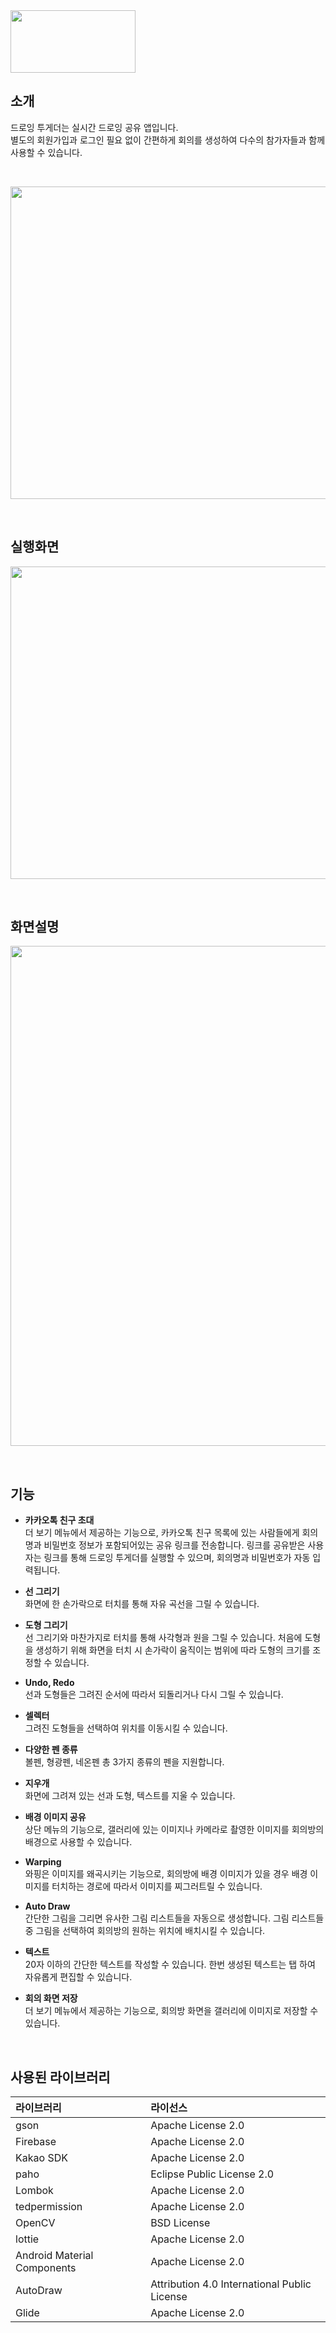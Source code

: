 <img src="https://user-images.githubusercontent.com/43202607/120275817-d49c1000-c2ec-11eb-87b5-5f7a1d8c8d1b.png" width="200" height="100">

## 소개
드로잉 투게더는 실시간 드로잉 공유 앱입니다.  
별도의 회원가입과 로그인 필요 없이 간편하게 회의를 생성하여 다수의 참가자들과 함께 사용할 수 있습니다.
 
<br>
<p align="center">
  <img src="https://user-images.githubusercontent.com/43202607/122380720-1ee6e780-cfa3-11eb-9d05-b39077438543.png" width="800" height="500">
</p>  
  
<br>

## 실행화면  
  
<p align="center">
  <img src="https://user-images.githubusercontent.com/43202607/122442343-71db9180-cfd9-11eb-9248-76ae2bd2f9be.gif" width="800" height="500">
</p>  
  
<br>

## 화면설명  
  
<p align="center">
  <img src="https://user-images.githubusercontent.com/43202607/122386931-522c7500-cfa9-11eb-80fd-8cd2488b35c5.png" width="800">
</p>  
  
<br>


## 기능    
  
* **카카오톡 친구 초대**  
더 보기 메뉴에서 제공하는 기능으로, 카카오톡 친구 목록에 있는 사람들에게 회의명과 비밀번호 정보가 포함되어있는 공유 링크를 전송합니다. 링크를 공유받은 사용자는 링크를 통해 드로잉 투게더를 실행할 수 있으며, 회의명과 비밀번호가 자동 입력됩니다.  
  
* **선 그리기**  
화면에 한 손가락으로 터치를 통해 자유 곡선을 그릴 수 있습니다.  
  
* **도형 그리기**  
선 그리기와 마찬가지로 터치를 통해 사각형과 원을 그릴 수 있습니다. 처음에 도형을 생성하기 위해 화면을 터치 시 손가락이 움직이는 범위에 따라 도형의 크기를 조정할 수 있습니다.  
  
* **Undo, Redo**  
선과 도형들은 그려진 순서에 따라서 되돌리거나 다시 그릴 수 있습니다.  
  
* **셀렉터**  
그려진 도형들을 선택하여 위치를 이동시킬 수 있습니다.  
  
* **다양한 펜 종류**  
볼펜, 형광펜, 네온펜 총 3가지 종류의 펜을 지원합니다.  
  
* **지우개**  
화면에 그려져 있는 선과 도형, 텍스트를 지울 수 있습니다.  
  
* **배경 이미지 공유**  
상단 메뉴의 기능으로, 갤러리에 있는 이미지나 카메라로 촬영한 이미지를 회의방의 배경으로 사용할 수 있습니다.  
  
* **Warping**  
와핑은 이미지를 왜곡시키는 기능으로, 회의방에 배경 이미지가 있을 경우 배경 이미지를 터치하는 경로에 따라서 이미지를 찌그러트릴 수 있습니다.  
  
* **Auto Draw**  
간단한 그림을 그리면 유사한 그림 리스트들을 자동으로 생성합니다. 그림 리스트들 중 그림을 선택하여 회의방의 원하는 위치에 배치시킬 수 있습니다.  
  
* **텍스트**  
20자 이하의 간단한 텍스트를 작성할 수 있습니다. 한번 생성된 텍스트는 탭 하여 자유롭게 편집할 수 있습니다.  
  
* **회의 화면 저장**  
더 보기 메뉴에서 제공하는 기능으로, 회의방 화면을 갤러리에 이미지로 저장할 수 있습니다.  
  
<br>

## 사용된 라이브러리
| **라이브러리** | **라이선스** |
|:-------------|:---------|
| gson | Apache License 2.0 |
| Firebase | Apache License 2.0 |
| Kakao SDK | Apache License 2.0 |
| paho | Eclipse Public License 2.0 |
| Lombok | Apache License 2.0 |
| tedpermission | Apache License 2.0 |
| OpenCV | BSD License |
| lottie | Apache License 2.0 |
| Android Material Components | Apache License 2.0 |
| AutoDraw | Attribution 4.0 International Public License |
| Glide | Apache License 2.0 |

